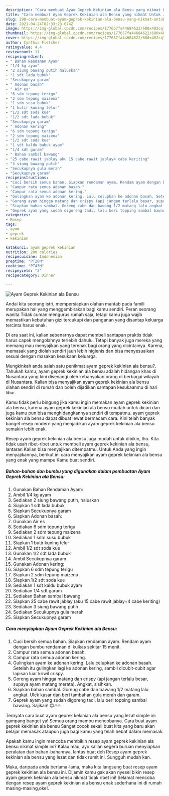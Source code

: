 ```yaml
---
description: "Cara membuat Ayam Geprek Kekinian ala Bensu yang nikmat Untuk Jualan"
title: "Cara membuat Ayam Geprek Kekinian ala Bensu yang nikmat Untuk Jualan"
slug: 298-cara-membuat-ayam-geprek-kekinian-ala-bensu-yang-nikmat-untuk-jualan
date: 2021-04-24T02:33:23.674Z
image: https://img-global.cpcdn.com/recipes/177657fa44684622/680x482cq70/ayam-geprek-kekinian-ala-bensu-foto-resep-utama.jpg
thumbnail: https://img-global.cpcdn.com/recipes/177657fa44684622/680x482cq70/ayam-geprek-kekinian-ala-bensu-foto-resep-utama.jpg
cover: https://img-global.cpcdn.com/recipes/177657fa44684622/680x482cq70/ayam-geprek-kekinian-ala-bensu-foto-resep-utama.jpg
author: Cynthia Fletcher
ratingvalue: 4.4
reviewcount: 11
recipeingredient:
- " Bahan Rendaman Ayam"
- "1/4 kg ayam"
- "2 siung bawang putih haluskan"
- "1 sdt lada bubuk"
- "Secukupnya garam"
- " Adonan basah"
- " Air es"
- "6 sdm tepung terigu"
- "2 sdm tepung maizena"
- "1 sdm susu bubuk"
- "1 butir kuning telur"
- "1/2 sdt soda kue"
- "1/2 sdt lada bubuk"
- "Secukupnya garam"
- " Adonan kering"
- "6 sdm tepung terigu"
- "2 sdm tepung maizena"
- "1/2 sdt soda kue"
- "1 sdt kaldu bubuk ayam"
- "1/4 sdt garam"
- " Bahan sambal bawang"
- "25 cabe rawit jablay aku 15 cabe rawit jablay4 cabe keriting"
- "3 siung bawang putih"
- "Secukupnya gula merah"
- "Secukupnya garam"
recipeinstructions:
- "Cuci bersih semua bahan. Siapkan rendaman ayam. Rendam ayam dengan bumbu rendaman di kulkas sekitar 15 menit."
- "Campur rata semua adonan basah."
- "Campur rata semua adonan kering."
- "Gulingkan ayam ke adonan kering. Lalu celupkan ke adonan basah. Setelah itu gulingkan lagi ke adonan kering, sambil dicubit-cubit agar lapisan luar kriwil crispy."
- "Goreng ayam hingga matang dan crispy (api jangan terlalu besar, supaya ayam matang merata). Angkat, sisihkan."
- "Siapkan bahan sambal. Goreng cabe dan bawang 1/2 matang lalu angkat. Ulek kasar dan beri tambahan gula merah dan garam."
- "Geprek ayam yang sudah digoreng tadi, lalu beri topping sambal bawang. Sajikan! 😊🔥🔥"
categories:
- Resep
tags:
- ayam
- geprek
- kekinian

katakunci: ayam geprek kekinian 
nutrition: 200 calories
recipecuisine: Indonesian
preptime: "PT20M"
cooktime: "PT43M"
recipeyield: "3"
recipecategory: Dinner

---
```



![Ayam Geprek Kekinian ala Bensu](https://img-global.cpcdn.com/recipes/177657fa44684622/680x482cq70/ayam-geprek-kekinian-ala-bensu-foto-resep-utama.jpg)

Andai kita seorang istri, mempersiapkan olahan mantab pada famili merupakan hal yang menggembirakan bagi kamu sendiri. Peran seorang  wanita Tidak cuman mengurus rumah saja, tetapi kamu juga wajib memastikan kebutuhan gizi tercukupi dan panganan yang disantap keluarga tercinta harus enak.

Di era  saat ini, kalian sebenarnya dapat membeli santapan praktis tidak harus capek mengolahnya terlebih dahulu. Tetapi banyak juga mereka yang memang mau menyajikan yang terenak bagi orang yang dicintainya. Karena, memasak yang diolah sendiri jauh lebih higienis dan bisa menyesuaikan sesuai dengan masakan kesukaan keluarga. 



Mungkinkah anda salah satu penikmat ayam geprek kekinian ala bensu?. Tahukah kamu, ayam geprek kekinian ala bensu adalah hidangan khas di Nusantara yang kini disenangi oleh kebanyakan orang di berbagai wilayah di Nusantara. Kalian bisa menyajikan ayam geprek kekinian ala bensu olahan sendiri di rumah dan boleh dijadikan santapan kesukaanmu di hari libur.

Kamu tidak perlu bingung jika kamu ingin memakan ayam geprek kekinian ala bensu, karena ayam geprek kekinian ala bensu mudah untuk dicari dan juga kamu pun bisa menghidangkannya sendiri di tempatmu. ayam geprek kekinian ala bensu dapat dibuat lewat bermacam cara. Kini telah banyak banget resep modern yang menjadikan ayam geprek kekinian ala bensu semakin lebih enak.

Resep ayam geprek kekinian ala bensu juga mudah untuk dibikin, lho. Kita tidak usah ribet-ribet untuk membeli ayam geprek kekinian ala bensu, lantaran Kalian bisa menyajikan ditempatmu. Untuk Anda yang ingin menyajikannya, berikut ini cara menyajikan ayam geprek kekinian ala bensu yang enak yang mampu Kamu buat sendiri.

<!--inarticleads1-->

##### Bahan-bahan dan bumbu yang digunakan dalam pembuatan Ayam Geprek Kekinian ala Bensu:

1. Gunakan  Bahan Rendaman Ayam:
1. Ambil 1/4 kg ayam
1. Sediakan 2 siung bawang putih, haluskan
1. Siapkan 1 sdt lada bubuk
1. Siapkan Secukupnya garam
1. Siapkan  Adonan basah:
1. Gunakan  Air es
1. Sediakan 6 sdm tepung terigu
1. Sediakan 2 sdm tepung maizena
1. Sediakan 1 sdm susu bubuk
1. Siapkan 1 butir kuning telur
1. Ambil 1/2 sdt soda kue
1. Gunakan 1/2 sdt lada bubuk
1. Ambil Secukupnya garam
1. Gunakan  Adonan kering:
1. Siapkan 6 sdm tepung terigu
1. Siapkan 2 sdm tepung maizena
1. Siapkan 1/2 sdt soda kue
1. Sediakan 1 sdt kaldu bubuk ayam
1. Sediakan 1/4 sdt garam
1. Sediakan  Bahan sambal bawang:
1. Siapkan 25 cabe rawit jablay (aku 15 cabe rawit jablay+4 cabe keriting)
1. Sediakan 3 siung bawang putih
1. Sediakan Secukupnya gula merah
1. Siapkan Secukupnya garam




<!--inarticleads2-->

##### Cara menyiapkan Ayam Geprek Kekinian ala Bensu:

1. Cuci bersih semua bahan. Siapkan rendaman ayam. Rendam ayam dengan bumbu rendaman di kulkas sekitar 15 menit.
1. Campur rata semua adonan basah.
1. Campur rata semua adonan kering.
1. Gulingkan ayam ke adonan kering. Lalu celupkan ke adonan basah. Setelah itu gulingkan lagi ke adonan kering, sambil dicubit-cubit agar lapisan luar kriwil crispy.
1. Goreng ayam hingga matang dan crispy (api jangan terlalu besar, supaya ayam matang merata). Angkat, sisihkan.
1. Siapkan bahan sambal. Goreng cabe dan bawang 1/2 matang lalu angkat. Ulek kasar dan beri tambahan gula merah dan garam.
1. Geprek ayam yang sudah digoreng tadi, lalu beri topping sambal bawang. Sajikan! 😊🔥🔥




Ternyata cara buat ayam geprek kekinian ala bensu yang lezat simple ini gampang banget ya! Semua orang mampu mencobanya. Cara buat ayam geprek kekinian ala bensu Sangat cocok sekali buat kita yang baru akan belajar memasak ataupun juga bagi kamu yang telah hebat dalam memasak.

Apakah kamu ingin mencoba membikin resep ayam geprek kekinian ala bensu nikmat simple ini? Kalau mau, ayo kalian segera buruan menyiapkan peralatan dan bahan-bahannya, lantas buat deh Resep ayam geprek kekinian ala bensu yang lezat dan tidak rumit ini. Sungguh mudah kan. 

Maka, daripada anda berlama-lama, maka kita langsung buat resep ayam geprek kekinian ala bensu ini. Dijamin kamu gak akan nyesel bikin resep ayam geprek kekinian ala bensu nikmat tidak ribet ini! Selamat mencoba dengan resep ayam geprek kekinian ala bensu enak sederhana ini di rumah masing-masing,oke!.

